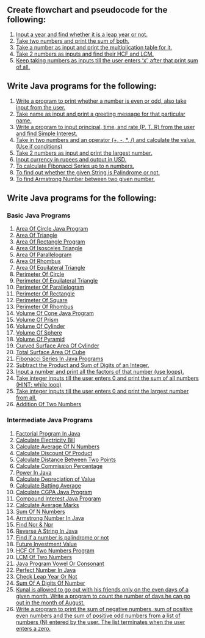 ## Create flowchart and pseudocode for the following:

1. [Input a year and find whether it is a leap year or not.](https://github.com/karanrao-github/Java-Practice-Programs/blob/main/003%20Functions/Previous%20Questions%20solved%20Using%20Function/001-flow-of-program/program001.java)
2. [Take two numbers and print the sum of both.](https://github.com/karanrao-github/Java-Practice-Programs/blob/main/003%20Functions/Previous%20Questions%20solved%20Using%20Function/001-flow-of-program/program002.java)
3. [Take a number as input and print the multiplication table for it.](https://github.com/karanrao-github/Java-Practice-Programs/blob/main/003%20Functions/Previous%20Questions%20solved%20Using%20Function/001-flow-of-program/program003.java)
4. [Take 2 numbers as inputs and find their HCF and LCM.]()
5. [Keep taking numbers as inputs till the user enters ‘x’, after that print sum of all.]()

## Write Java programs for the following:

1. [Write a program to print whether a number is even or odd, also take
input from the user.]()
2. [Take name as input and print a greeting message for that particular name.]()
3. [Write a program to input principal, time, and rate (P, T, R) from the user and
find Simple Interest.]()
4. [Take in two numbers and an operator (+, -, *, /) and calculate the value.
(Use if conditions)]()
5. [Take 2 numbers as input and print the largest number.]()
6. [Input currency in rupees and output in USD.]()
7. [To calculate Fibonacci Series up to n numbers.]()
8. [To find out whether the given String is Palindrome or not.]()
10. [To find Armstrong Number between two given number.]()

## Write Java programs for the following: 

### Basic Java Programs
1. [Area Of Circle Java Program]()
2. [Area Of Triangle]()
3. [Area Of Rectangle Program]() 
4. [Area Of Isosceles Triangle]() 
5. [Area Of Parallelogram]()
6. [Area Of Rhombus]()
7. [Area Of Equilateral Triangle]()
8. [Perimeter Of Circle]()
9. [Perimeter Of Equilateral Triangle]()
10. [Perimeter Of Parallelogram]()
11. [Perimeter Of Rectangle]()
12. [Perimeter Of Square]()
13. [Perimeter Of Rhombus]()
14. [Volume Of Cone Java Program]()
15. [Volume Of Prism]()
16. [Volume Of Cylinder]()
17. [Volume Of Sphere]()
18. [Volume Of Pyramid]()
19. [Curved Surface Area Of Cylinder]()
20. [Total Surface Area Of Cube]()
21. [Fibonacci Series In Java Programs]()
22. [Subtract the Product and Sum of Digits of an Integer.]()
23. [Input a number and print all the factors of that number (use loops).]()
24. [Take integer inputs till the user enters 0 and print the sum of all numbers
(HINT: while loop)]()
25. [Take integer inputs till the user enters 0 and print the largest number from
all.]()
26. [Addition Of Two Numbers]()

### Intermediate Java Programs
1. [Factorial Program In Java]()
2. [Calculate Electricity Bill]()
3. [Calculate Average Of N Numbers]()
4. [Calculate Discount Of Product]()
5. [Calculate Distance Between Two Points]() 
6. [Calculate Commission Percentage]()
7. [Power In Java]()
8. [Calculate Depreciation of Value]()
9. [Calculate Batting Average]()
10. [Calculate CGPA Java Program]()
11. [Compound Interest Java Program]()
12. [Calculate Average Marks]()
13. [Sum Of N Numbers]()
14. [Armstrong Number In Java]()
15. [Find Ncr & Npr]()
16. [Reverse A String In Java]()
17. [Find if a number is palindrome or not]() 
18. [Future Investment Value]()
19. [HCF Of Two Numbers Program]()
20. [LCM Of Two Numbers]()
21. [Java Program Vowel Or Consonant]() 
22. [Perfect Number In Java]()
23. [Check Leap Year Or Not]()
24. [Sum Of A Digits Of Number]()
25. [Kunal is allowed to go out with his friends only on the even days of a given month. Write a program to count the number of days he can go out in the month of August.]()
26. [Write a program to print the sum of negative numbers, sum of positive even numbers and the sum of positive odd numbers from a list of numbers (N) entered by the user. The list terminates when the user enters a zero.]()
